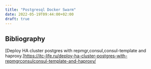 ```yaml
---
title: "Postgresql Docker Swarm"
date: 2022-05-19T09:44:00+02:00
draft: true
---
```



## Bibliography

[Deploy HA cluster postgres with repmgr,consul,consul-template and haproxy.]https://itc-life.ru/deploy-ha-cluster-postgres-with-repmgrconsulconsul-template-and-haproxy/
